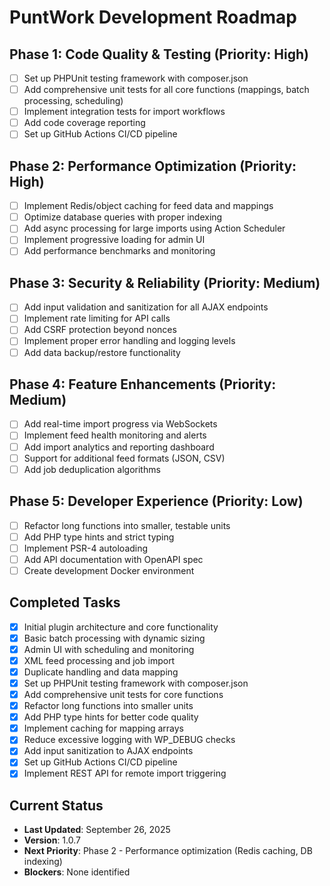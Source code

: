 # PuntWork Development Roadmap

## Phase 1: Code Quality & Testing (Priority: High)
- [ ] Set up PHPUnit testing framework with composer.json
- [ ] Add comprehensive unit tests for all core functions (mappings, batch processing, scheduling)
- [ ] Implement integration tests for import workflows
- [ ] Add code coverage reporting
- [ ] Set up GitHub Actions CI/CD pipeline

## Phase 2: Performance Optimization (Priority: High)
- [ ] Implement Redis/object caching for feed data and mappings
- [ ] Optimize database queries with proper indexing
- [ ] Add async processing for large imports using Action Scheduler
- [ ] Implement progressive loading for admin UI
- [ ] Add performance benchmarks and monitoring

## Phase 3: Security & Reliability (Priority: Medium)
- [ ] Add input validation and sanitization for all AJAX endpoints
- [ ] Implement rate limiting for API calls
- [ ] Add CSRF protection beyond nonces
- [ ] Implement proper error handling and logging levels
- [ ] Add data backup/restore functionality

## Phase 4: Feature Enhancements (Priority: Medium)
- [ ] Add real-time import progress via WebSockets
- [ ] Implement feed health monitoring and alerts
- [ ] Add import analytics and reporting dashboard
- [ ] Support for additional feed formats (JSON, CSV)
- [ ] Add job deduplication algorithms

## Phase 5: Developer Experience (Priority: Low)
- [ ] Refactor long functions into smaller, testable units
- [ ] Add PHP type hints and strict typing
- [ ] Implement PSR-4 autoloading
- [ ] Add API documentation with OpenAPI spec
- [ ] Create development Docker environment

## Completed Tasks
- [x] Initial plugin architecture and core functionality
- [x] Basic batch processing with dynamic sizing
- [x] Admin UI with scheduling and monitoring
- [x] XML feed processing and job import
- [x] Duplicate handling and data mapping
- [x] Set up PHPUnit testing framework with composer.json
- [x] Add comprehensive unit tests for core functions
- [x] Refactor long functions into smaller units
- [x] Add PHP type hints for better code quality
- [x] Implement caching for mapping arrays
- [x] Reduce excessive logging with WP_DEBUG checks
- [x] Add input sanitization to AJAX endpoints
- [x] Set up GitHub Actions CI/CD pipeline
- [x] Implement REST API for remote import triggering

## Current Status
- **Last Updated**: September 26, 2025
- **Version**: 1.0.7
- **Next Priority**: Phase 2 - Performance optimization (Redis caching, DB indexing)
- **Blockers**: None identified